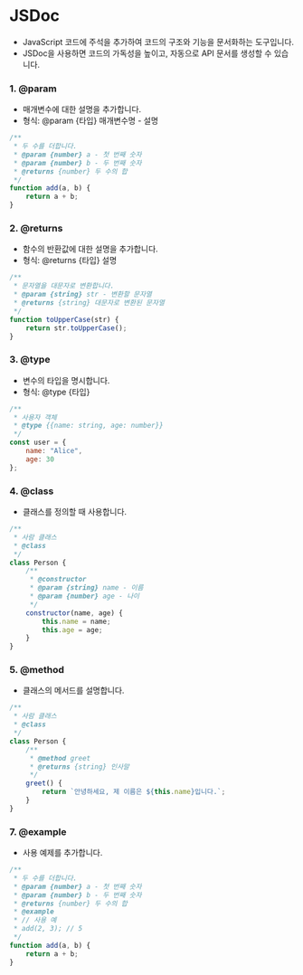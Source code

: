 
# JSDoc
- JavaScript 코드에 주석을 추가하여 코드의 구조와 기능을 문서화하는 도구입니다. 
- JSDoc을 사용하면 코드의 가독성을 높이고, 자동으로 API 문서를 생성할 수 있습니다. 

### 1. @param

- 매개변수에 대한 설명을 추가합니다.
- 형식: @param {타입} 매개변수명 - 설명

```javascript
/**
 * 두 수를 더합니다.
 * @param {number} a - 첫 번째 숫자
 * @param {number} b - 두 번째 숫자
 * @returns {number} 두 수의 합
 */
function add(a, b) {
    return a + b;
}
```

### 2. @returns

- 함수의 반환값에 대한 설명을 추가합니다.
- 형식: @returns {타입} 설명

```javascript
/**
 * 문자열을 대문자로 변환합니다.
 * @param {string} str - 변환할 문자열
 * @returns {string} 대문자로 변환된 문자열
 */
function toUpperCase(str) {
    return str.toUpperCase();
}
```

### 3. @type

- 변수의 타입을 명시합니다.
- 형식: @type {타입}

```javascript
/**
 * 사용자 객체
 * @type {{name: string, age: number}}
 */
const user = {
    name: "Alice",
    age: 30
};
```

### 4. @class

- 클래스를 정의할 때 사용합니다.

```javascript
/**
 * 사람 클래스
 * @class
 */
class Person {
    /**
     * @constructor
     * @param {string} name - 이름
     * @param {number} age - 나이
     */
    constructor(name, age) {
        this.name = name;
        this.age = age;
    }
}
```

### 5. @method

- 클래스의 메서드를 설명합니다.

```javascript
/**
 * 사람 클래스
 * @class
 */
class Person {
    /**
     * @method greet
     * @returns {string} 인사말
     */
    greet() {
        return `안녕하세요, 제 이름은 ${this.name}입니다.`;
    }
}
```

### 7. @example

- 사용 예제를 추가합니다.

```javascript
/**
 * 두 수를 더합니다.
 * @param {number} a - 첫 번째 숫자
 * @param {number} b - 두 번째 숫자
 * @returns {number} 두 수의 합
 * @example
 * // 사용 예
 * add(2, 3); // 5
 */
function add(a, b) {
    return a + b;
}
```







